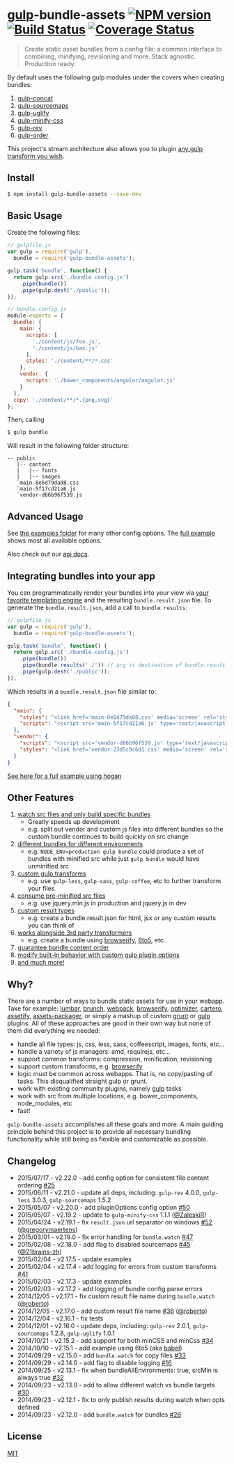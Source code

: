 # [gulp](http://gulpjs.com/)-bundle-assets [![NPM version][npm-image]][npm-url] [![Build Status][travis-image]][travis-url] [![Coverage Status][coverage-image]][coverage-url]

> Create static asset bundles from a config file: a common interface to combining, minifying, revisioning and more. Stack agnostic. Production ready.

By default uses the following gulp modules under the covers when creating bundles:

1. [gulp-concat](https://github.com/wearefractal/gulp-concat)
2. [gulp-sourcemaps](https://github.com/floridoo/gulp-sourcemaps)
3. [gulp-uglify](https://github.com/terinjokes/gulp-uglify)
4. [gulp-minify-css](https://github.com/jonathanepollack/gulp-minify-css)
6. [gulp-rev](https://github.com/sindresorhus/gulp-rev)
7. [gulp-order](https://github.com/sirlantis/gulp-order)

This project's stream architecture also allows you to plugin [any gulp transform you wish](examples/custom-transforms).

## Install

```bash
$ npm install gulp-bundle-assets --save-dev
```

## Basic Usage

Create the following files:

```js
// gulpfile.js
var gulp = require('gulp'),
  bundle = require('gulp-bundle-assets');

gulp.task('bundle', function() {
  return gulp.src('./bundle.config.js')
    .pipe(bundle())
    .pipe(gulp.dest('./public'));
});
```

```js
// bundle.config.js
module.exports = {
  bundle: {
    main: {
      scripts: [
        './content/js/foo.js',
        './content/js/baz.js'
      ],
      styles: './content/**/*.css'
    },
    vendor: {
      scripts: './bower_components/angular/angular.js'
    }
  },
  copy: './content/**/*.{png,svg}'
};
```

Then, calling

```bash
$ gulp bundle
```

Will result in the following folder structure:

```
-- public
   |-- content
   |   |-- fonts
   |   |-- images
   `main-8e6d79da08.css
   `main-5f17cd21a6.js
   `vendor-d66b96f539.js
```

## Advanced Usage

See [the examples folder](examples) for many other config options. The [full example](examples/full) shows most
all available options.

Also check out our [api docs](docs/API.md).

## Integrating bundles into your app

You can programmatically render your bundles into your view via
[your favorite templating engine](https://www.google.com/webhp?ion=1&espv=2&ie=UTF-8#q=node%20js%20templating%20engine)
and the resulting `bundle.result.json` file. To generate the `bundle.result.json`, add a call to `bundle.results`:

```js
// gulpfile.js
var gulp = require('gulp'),
  bundle = require('gulp-bundle-assets');

gulp.task('bundle', function() {
  return gulp.src('./bundle.config.js')
    .pipe(bundle())
    .pipe(bundle.results('./')) // arg is destination of bundle.result.json
    .pipe(gulp.dest('./public'));
});
```

Which results in a `bundle.result.json` file similar to:

```json
{
  "main": {
    "styles": "<link href='main-8e6d79da08.css' media='screen' rel='stylesheet' type='text/css'/>",
    "scripts": "<script src='main-5f17cd21a6.js' type='text/javascript'></script>"
  },
  "vendor": {
    "scripts": "<script src='vendor-d66b96f539.js' type='text/javascript'></script>",
    "styles": "<link href='vendor-23d5c9c6d1.css' media='screen' rel='stylesheet' type='text/css'/>"
  }
}
```

[See here for a full example using hogan](examples/express-app-using-result-json)

## Other Features

1. [watch src files and only build specific bundles](examples/full/gulpfile.js)
    * Greatly speeds up development
    * e.g. split out vendor and custom js files into different bundles so the custom bundle continues to build quickly on src change
2. [different bundles for different environments](examples/per-environment)
    * e.g. `NODE_ENV=production gulp bundle` could produce a set of bundles with minified src while just `gulp bundle` would have unminified src  
3. [custom gulp transforms](examples/custom-transforms/readme.md)
    * e.g. use `gulp-less`, `gulp-sass`, `gulp-coffee`, etc to further transform your files
4. [consume pre-minified src files](examples/full)
    * e.g. use jquery.min.js in production and jquery.js in dev
5. [custom result types](examples/custom-result)
    * e.g. create a bundle.result.json for html, jsx or any custom results you can think of
6. [works alongside 3rd party transformers](examples/browserify)
    * e.g. create a bundle using [browserify](http://browserify.org/), [6to5](https://github.com/sebmck/6to5), etc.
7. [guarantee bundle content order](examples/guarantee-content-order)
8. [modify built-in behavior with custom gulp plugin options](examples/full/bundle.config.js#L86)
9. [and much more!](examples/full/bundle.config.js)

## Why?

There are a number of ways to bundle static assets for use in your webapp.
Take for example:
[lumbar](http://walmartlabs.github.io/lumbar/),
[brunch](https://github.com/brunch/brunch),
[webpack](http://webpack.github.io/),
[browserify](http://browserify.org/),
[optimizer](https://github.com/raptorjs/optimizer),
[cartero](https://github.com/rotundasoftware/cartero),
[assetify](https://github.com/bevacqua/node-assetify),
[assets-packager](https://github.com/jakubpawlowicz/assets-packager), or
simply a mashup of custom [grunt](http://gruntjs.com/) or
[gulp](http://gulpjs.com/) plugins. All of these approaches are good in their
own way but none of them did everything we needed:

* handle all file types: js, css, less, sass, coffeescript, images, fonts, etc...
* handle a variety of js managers: amd, requirejs, etc...
* support common transforms: compression, minification, revisioning
* support custom transforms, e.g. [browserify](http://browserify.org/)
* logic must be common across webapps. That is, no copy/pasting of tasks. This
disqualified straight gulp or grunt.
* work with existing community plugins, namely [gulp](http://gulpjs.com/) tasks
* work with src from multiple locations, e.g. bower_components, node_modules, etc
* fast!

`gulp-bundle-assets` accomplishes all these goals and more. A main guiding
principle behind this project is to provide all necessary bundling functionality
while still being as flexible and customizable as possible.

## Changelog

* 2015/07/17 - v2.22.0 - add config option for consistent file content ordering [#25](https://github.com/dowjones/gulp-bundle-assets/issues/25)
* 2015/06/11 - v2.21.0 - update all deps, including: `gulp-rev` 4.0.0, `gulp-less` 3.0.3, `gulp-sourcemaps` 1.5.2
* 2015/05/07 - v2.20.0 - add pluginOptions config option [#50](https://github.com/dowjones/gulp-bundle-assets/issues/50)
* 2015/05/07 - v2.19.2 - update to `gulp-minify-css` 1.1.1 ([@ZaleskiR](https://github.com/ZaleskiR))
* 2015/04/24 - v2.19.1 - fix `result.json` url separator on windows [#52](https://github.com/dowjones/gulp-bundle-assets/pull/52) ([@gregorymaertens](https://github.com/gregorymaertens))
* 2015/03/01 - v2.19.0 - fix error handling for `bundle.watch` [#47](https://github.com/dowjones/gulp-bundle-assets/pull/47)
* 2015/02/08 - v2.18.0 - add flag to disabled sourcemaps [#45](https://github.com/dowjones/gulp-bundle-assets/pull/45) ([@21brains-zh](https://github.com/21brains-zh))
* 2015/02/04 - v2.17.5 - update examples
* 2015/02/04 - v2.17.4 - add logging for errors from custom transforms [#41](https://github.com/dowjones/gulp-bundle-assets/issues/41)
* 2015/02/03 - v2.17.3 - update examples
* 2015/02/03 - v2.17.2 - add logging of bundle config parse errors
* 2014/12/05 - v2.17.1 - fix custom result file name during `bundle.watch` ([@roberto](https://github.com/roberto))
* 2014/12/05 - v2.17.0 - add custom result file name [#36](https://github.com/dowjones/gulp-bundle-assets/issues/36) ([@roberto](https://github.com/roberto))
* 2014/12/04 - v2.16.1 - fix tests
* 2014/12/01 - v2.16.0 - update deps, including: `gulp-rev` 2.0.1, `gulp-sourcemaps` 1.2.8, `gulp-uglify` 1.0.1
* 2014/10/21 - v2.15.2 - add support for both minCSS and minCss [#34](https://github.com/dowjones/gulp-bundle-assets/issues/34)
* 2014/10/10 - v2.15.1 - add example using 6to5 (aka [babel](https://babeljs.io/))
* 2014/09/29 - v2.15.0 - add `bundle.watch` for copy files [#33](https://github.com/dowjones/gulp-bundle-assets/issues/33)
* 2014/09/29 - v2.14.0 - add flag to disable logging [#16](https://github.com/dowjones/gulp-bundle-assets/issues/16)
* 2014/09/25 - v2.13.1 - fix when bundleAllEnvironments: true, srcMin is always true [#32](https://github.com/dowjones/gulp-bundle-assets/issues/32)
* 2014/09/23 - v2.13.0 - add to allow different watch vs bundle targets [#30](https://github.com/dowjones/gulp-bundle-assets/issues/30)
* 2014/09/23 - v2.12.1 - fix to only publish results during watch when opts defined
* 2014/09/23 - v2.12.0 - add `bundle.watch` for bundles [#26](https://github.com/dowjones/gulp-bundle-assets/issues/26)

## License

[MIT](LICENSE)

[npm-url]: https://npmjs.org/package/gulp-bundle-assets
[npm-image]: http://img.shields.io/npm/v/gulp-bundle-assets.svg
[travis-image]: https://travis-ci.org/dowjones/gulp-bundle-assets.svg?branch=master
[travis-url]: https://travis-ci.org/dowjones/gulp-bundle-assets
[coverage-image]: https://img.shields.io/coveralls/chmontgomery/gulp-bundle-assets.svg
[coverage-url]: https://coveralls.io/r/chmontgomery/gulp-bundle-assets
